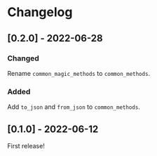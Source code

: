 # Changelog

## [0.2.0] - 2022-06-28

### Changed

Rename `common_magic_methods` to `common_methods`.

### Added

Add `to_json` and `from_json` to `common_methods`.

## [0.1.0] - 2022-06-12

First release!
